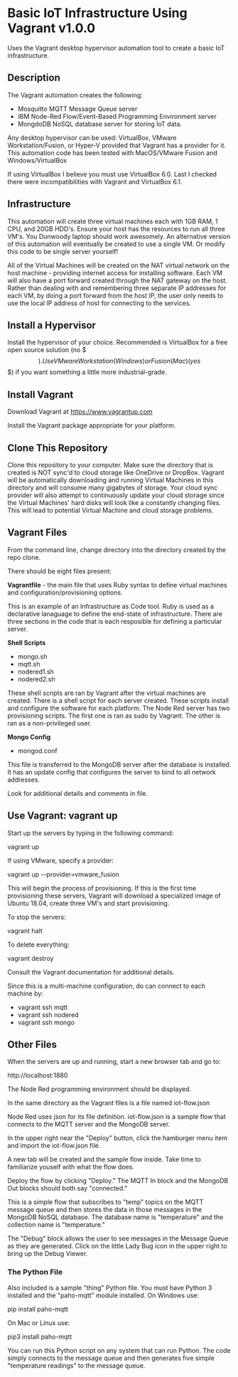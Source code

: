 # Basic IoT Infrastructure Using Vagrant v1.0.0

Uses the Vagrant desktop hypervisor automation tool to create a basic IoT infrastructure.

## Description

The Vagrant automation creates the following:

* Mosquitto MQTT Message Queue server
* IBM Node-Red Flow/Event-Based Programming Environment server
* MongdoDB NoSQL database server for storing IoT data.

Any desktop hypervisor can be used: VirtualBox, VMware Workstation/Fusion, or Hyper-V provided that Vagrant has a provider for it.  This automation code has been tested with MacOS/VMware Fusion and Windows/VirtualBox

If using VirtualBox I believe you must use VirtualBox 6.0.  Last I checked there were incompatibilities with Vagrant and VirtualBox 6.1.

## Infrastructure

This automation will create three virtual machines each with 1GB RAM, 1 CPU, and 20GB HDD's.  Ensure your host has the resources to run all three VM's. You Dunwoody laptop should work awesomely. An alternative version of this automation will eventually be created to use a single VM.  Or modify this code to be single server yourself!

All of the Virtual Machines will be created on the NAT virtual network on the host machine - providing internet access for installing software.  Each VM will also have a port forward created through the NAT gateway on the host.  Rather than dealing with and remembering three separate IP addresses for each VM, by doing a port forward from the host IP, the user only needs to use the local IP address of host for connecting to the services. 

## Install a Hypervisor

Install the hypervisor of your choice.   Recommended is VirtualBox for a free open source solution (no $$$).  Use VMware Workstation (Windows) or Fusion (Mac) (yes $$$) if you want something a little more industrial-grade.

## Install Vagrant

Download Vagrant at https://www.vagrantup.com

Install the Vagrant package appropriate for your platform.

## Clone This Repository

Clone this repository to your computer.  Make sure the directory that is created is NOT sync'd to cloud storage like OneDrive or DropBox.   Vagrant will be automatically downloading and running Virtual Machines in this directory and will consume many gigabytes of storage.  Your cloud sync provider will also attempt to continuously update your cloud storage since the Virtual Machines' hard disks will look like a constantly changing files.  This will lead to potential Virtual Machine and cloud storage problems.

## Vagrant Files

From the command line, change directory into the directory created by the repo clone.

There should be eight files present:

**Vagrantfile** - the main file that uses Ruby syntax to define virtual machines and configuration/provisioning options.

This is an example of an Infrastructure as Code tool.  Ruby is used as a declarative lanaguage to define the end-state of infrastructure.  There are three sections in the code that is each resposible for defining a particular server.

**Shell Scripts**
* mongo.sh
* mqtt.sh
* nodered1.sh
* nodered2.sh

These shell scripts are ran by Vagrant after the virtual machines are created.  There is a shell script for each server created.  These scripts install and configure the software for each platform.  The Node Red server has two provisioning scripts.  The first one is ran as sudo by Vagrant.  The other is ran as a non-privileged user.

**Mongo Config**
* mongod.conf

This file is transferred to the MongoDB server after the database is installed.  It has an update config that configures the server to bind to all network addresses.

Look for additional details and comments in file.

## Use Vagrant: vagrant up

Start up the servers by typing in the following command:

vagrant up

If using VMware, specify a provider:

vagrant up --provider=vmware_fusion

This will begin the process of provisioning.   If this is the first time provisioning these servers, Vagrant will download a specialized image of Ubuntu 18.04, create three VM's and start provisioning.

To stop the servers:

vagrant halt

To delete everything:

vagrant destroy

Consult the Vagrant documentation for additional details.

Since this is a multi-machine configuration, do can connect to each machine by:

* vagrant ssh mqtt
* vagrant ssh nodered
* vagrant ssh mongo

## Other Files

When the servers are up and running, start a new browser tab and go to:

http://localhost:1880

The Node Red programming environment should be displayed.

In the same directory as the Vagrant files is a file named iot-flow.json

Node Red uses json for its file definition.  iot-flow.json is a sample flow that connects to the MQTT server and the MongoDB server.

In the upper right near the "Deploy" button, click the hamburger menu item and import the iot-flow.json file.

A new tab will be created and the sample flow inside.  Take time to familiarize youself with what the flow does.

Deploy the flow by clicking "Deploy."   The MQTT In block and the MongoDB Out blocks should both say "connected."

This is a simple flow that subscribes to "temp" topics on the MQTT message queue and then stores the data in those messages in the MongoDB NoSQL database. The database name is "temperature" and the collection name is "temperature."

The "Debug" block allows the user to see messages in the Message Queue as they are generated. Click on the little Lady Bug icon in the upper right to bring up the Debug Viewer.

### The Python File

Also included is a sample "thing" Python file.  You must have Python 3 installed and the "paho-mqtt" module installed.   On Windows use:

pip install paho-mqtt

On Mac or Linux use:

pip3 install paho-mqtt

You can run this Python script on any system that can run Python.   The code simply connects to the message queue and then generates five simple "temperature readings" to the message queue.
